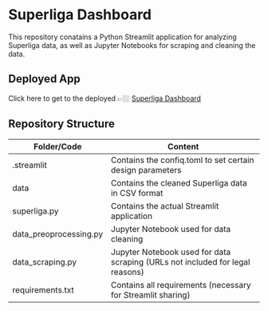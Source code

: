 # Superliga Dashboard

This repository conatains a Python Streamlit application for analyzing Superliga data, as well as Jupyter Notebooks for scraping and cleaning the data.

## Deployed App
Click here to get to the deployed 👉🏼 [Superliga Dashboard](https:"".py)

## Repository Structure
| Folder/Code | Content |
| ------------- | ------------- |
| .streamlit | Contains the confiq.toml to set certain design parameters |
| data | Contains the cleaned Superliga data in CSV format |
| superliga.py | Contains the actual Streamlit application |
| data_preoprocessing.py | Jupyter Notebook used for data cleaning |
| data_scraping.py | Jupyter Notebook used for data scraping (URLs not included for legal reasons) |
| requirements.txt | Contains all requirements (necessary for Streamlit sharing) |
